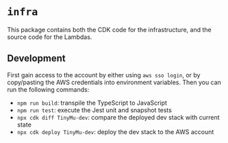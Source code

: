 # `infra`

This package contains both the CDK code for the infrastructure, and the source code for the Lambdas.

## Development

First gain access to the account by either using `aws sso login`, or by copy/pasting the AWS credentials into environment variables. Then you can run the following commands:

* `npm run build`: transpile the TypeScript to JavaScript
* `npm run test`: execute the Jest unit and snapshot tests
* `npx cdk diff TinyMu-dev`: compare the deployed dev stack with current state
* `npx cdk deploy TinyMu-dev`: deploy the dev stack to the AWS account
